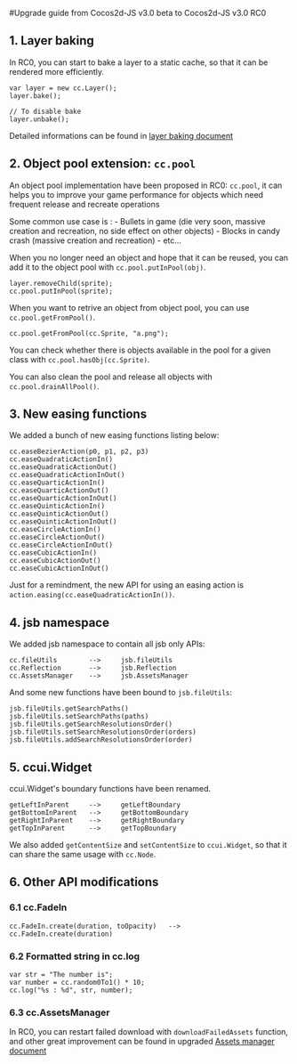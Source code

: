 #Upgrade guide from Cocos2d-JS v3.0 beta to Cocos2d-JS v3.0 RC0

## 1. Layer baking

In RC0, you can start to bake a layer to a static cache, so that it can be rendered more efficiently.

```
var layer = new cc.Layer();
layer.bake();

// To disable bake
layer.unbake();
```

Detailed informations can be found in [layer baking document](../../../v3.0/bake-layer/en.md)

## 2. Object pool extension: `cc.pool`

An object pool implementation have been proposed in RC0: `cc.pool`, it can helps you to improve your game performance for objects which need frequent release and recreate operations

Some common use case is :
    - Bullets in game (die very soon, massive creation and recreation, no side effect on other objects)
    - Blocks in candy crash (massive creation and recreation)
    - etc...

When you no longer need an object and hope that it can be reused, you can add it to the object pool with `cc.pool.putInPool(obj)`.

```
layer.removeChild(sprite);
cc.pool.putInPool(sprite);
```

When you want to retrive an object from object pool, you can use `cc.pool.getFromPool()`.

```
cc.pool.getFromPool(cc.Sprite, "a.png");
```

You can check whether there is objects available in the pool for a given class with `cc.pool.hasObj(cc.Sprite)`.

You can also clean the pool and release all objects with `cc.pool.drainAllPool()`.

## 3. New easing functions

We added a bunch of new easing functions listing below: 

```
cc.easeBezierAction(p0, p1, p2, p3)
cc.easeQuadraticActionIn()
cc.easeQuadraticActionOut()
cc.easeQuadraticActionInOut()
cc.easeQuarticActionIn()
cc.easeQuarticActionOut()
cc.easeQuarticActionInOut()
cc.easeQuinticActionIn()
cc.easeQuinticActionOut()
cc.easeQuinticActionInOut()
cc.easeCircleActionIn()
cc.easeCircleActionOut()
cc.easeCircleActionInOut()
cc.easeCubicActionIn()
cc.easeCubicActionOut()
cc.easeCubicActionInOut()
```

Just for a remindment, the new API for using an easing action is `action.easing(cc.easeQuadraticActionIn())`.

## 4. jsb namespace

We added jsb namespace to contain all jsb only APIs:

```
cc.fileUtils        -->     jsb.fileUtils
cc.Reflection       -->     jsb.Reflection
cc.AssetsManager    -->     jsb.AssetsManager
```

And some new functions have been bound to `jsb.fileUtils`:

```
jsb.fileUtils.getSearchPaths()
jsb.fileUtils.setSearchPaths(paths)
jsb.fileUtils.getSearchResolutionsOrder()
jsb.fileUtils.setSearchResolutionsOrder(orders)
jsb.fileUtils.addSearchResolutionsOrder(order)
```

## 5. ccui.Widget

ccui.Widget's boundary functions have been renamed.

```
getLeftInParent     -->     getLeftBoundary
getBottomInParent   -->     getBottomBoundary
getRightInParent    -->     getRightBoundary
getTopInParent      -->     getTopBoundary
```

We also added `getContentSize` and `setContentSize` to `ccui.Widget`, so that it can share the same usage with `cc.Node`.

## 6. Other API modifications

### 6.1 cc.FadeIn

```
cc.FadeIn.create(duration, toOpacity)   -->     cc.FadeIn.create(duration)
```

### 6.2 Formatted string in cc.log

```
var str = "The number is";
var number = cc.random0To1() * 10;
cc.log("%s : %d", str, number);
```

### 6.3 cc.AssetsManager

In RC0, you can restart failed download with `downloadFailedAssets` function, and other great improvement can be found in upgraded [Assets manager document](../../../v3.0/assets-manager/en.md)